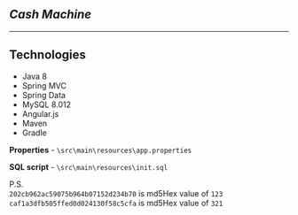 _**Cash Machine**_
-------------------------
_________________________


Technologies
-------------------------
- Java 8
- Spring MVC
- Spring Data
- MySQL 8.012
- Angular.js
- Maven
- Gradle


**Properties** - `\src\main\resources\app.properties`

**SQL script** - `\src\main\resources\init.sql`

P.S.\
`202cb962ac59075b964b07152d234b70` is md5Hex value of `123`\
`caf1a3dfb505ffed0d024130f58c5cfa` is md5Hex value of `321`